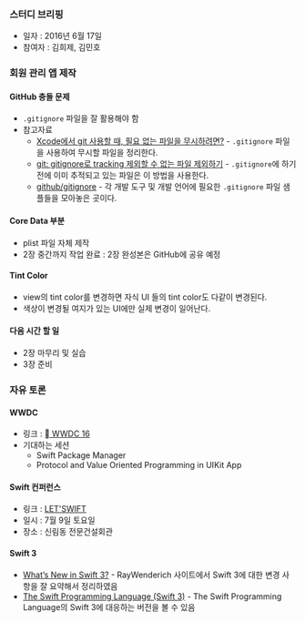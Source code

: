 ### 스터디 브리핑

* 일자 : 2016년 6월 17일
* 참여자 : 김희제, 김민호 

### 회원 관리 앱 제작

#### GitHub 충돌 문제 

* `.gitignore` 파일을 잘 활용해야 함
* 참고자료
	* [Xcode에서 git 사용할 때, 필요 없는 파일을 무시하려면?](http://www.shako.net/blog/236/) - `.gitignore` 파일을 사용하여 무시할 파일을 정리한다.
	* [git: gitignore로 tracking 제외할 수 없는 파일 제외하기](http://kyejusung.com/2016/06/git-gitignore로-tracking-제외할-수-없는-파일-제외하기/) - `.gitignore`에 하기전에 이미 추적되고 있는 파일은 이 방법을 사용한다.
	* [github/gitignore](https://github.com/github/gitignore) - 각 개발 도구 및 개발 언어에 필요한 `.gitignore` 파일 샘플들을 모아놓은 곳이다.
	  
#### Core Data 부분

* plist 파일 자체 제작
* 2장 중간까지 작업 완료 : 2장 완성본은 GitHub에 공유 예정

#### Tint Color

* view의 tint color를 변경하면 자식 UI 들의 tint color도 다같이 변경된다. 
* 색상이 변경될 여지가 있는 UI에만 실제 변경이 일어난다.

#### 다음 시간 할 일

* 2장 마무리 및 실습
* 3장 준비

### 자유 토론

#### WWDC

* 링크 : [ WWDC 16](https://developer.apple.com/wwdc/)
* 기대하는 세션
	* Swift Package Manager
	* Protocol and Value Oriented Programming in UIKit App

#### Swift 컨퍼런스

* 링크 : [LET'SWIFT](http://www.letswift.kr/index.html#)
* 일시 : 7월 9일 토요일
* 장소 : 신림동 전문건설회관

#### Swift 3

* [What’s New in Swift 3?](https://www.raywenderlich.com/135655/whats-new-swift-3) - RayWenderich 사이트에서 Swift 3에 대한 변경 사항을 잘 요약해서 정리하였음
* [The Swift Programming Language (Swift 3)](https://developer.apple.com/library/prerelease/content/documentation/Swift/Conceptual/Swift_Programming_Language/index.html) - The Swift Programming Language의 Swift 3에 대응하는 버전을 볼 수 있음





